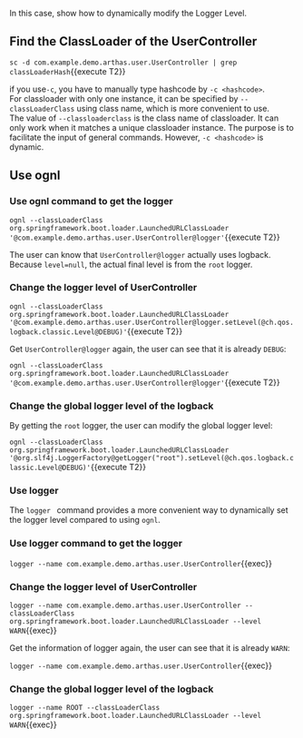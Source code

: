 In this case, show how to dynamically modify the Logger Level.

## Find the ClassLoader of the UserController

`sc -d com.example.demo.arthas.user.UserController | grep classLoaderHash`{{execute T2}}

if you use`-c`, you have to manually type hashcode by `-c <hashcode>`.  
For classloader with only one instance, it can be specified by `--classLoaderClass` using class name, which is more convenient to use.  
The value of `--classloaderclass` is the class name of classloader. It can only work when it matches a unique classloader instance. The purpose is to facilitate the input of general commands. However, `-c <hashcode>` is dynamic.

## Use ognl

### Use ognl command to get the logger

`ognl --classLoaderClass org.springframework.boot.loader.LaunchedURLClassLoader '@com.example.demo.arthas.user.UserController@logger'`{{execute T2}}

The user can know that `UserController@logger` actually uses logback. Because `level=null`, the actual final level is from the `root` logger.

### Change the logger level of UserController

`ognl --classLoaderClass org.springframework.boot.loader.LaunchedURLClassLoader '@com.example.demo.arthas.user.UserController@logger.setLevel(@ch.qos.logback.classic.Level@DEBUG)'`{{execute T2}}

Get `UserController@logger` again, the user can see that it is already `DEBUG`:

`ognl --classLoaderClass org.springframework.boot.loader.LaunchedURLClassLoader '@com.example.demo.arthas.user.UserController@logger'`{{execute T2}}

### Change the global logger level of the logback

By getting the `root` logger, the user can modify the global logger level:

`ognl --classLoaderClass org.springframework.boot.loader.LaunchedURLClassLoader '@org.slf4j.LoggerFactory@getLogger("root").setLevel(@ch.qos.logback.classic.Level@DEBUG)'`{{execute T2}}

### Use logger

The `logger ` command provides a more convenient way to dynamically set the logger level compared to using `ognl`.

### Use logger command to get the logger

`logger --name com.example.demo.arthas.user.UserController`{{exec}}

### Change the logger level of UserController

`logger --name com.example.demo.arthas.user.UserController --classLoaderClass org.springframework.boot.loader.LaunchedURLClassLoader --level WARN`{{exec}}

Get the information of logger again, the user can see that it is already `WARN`:

`logger --name com.example.demo.arthas.user.UserController`{{exec}}

### Change the global logger level of the logback

`logger --name ROOT --classLoaderClass org.springframework.boot.loader.LaunchedURLClassLoader --level WARN`{{exec}}
